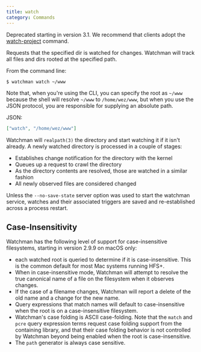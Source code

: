 ```yaml
---
title: watch
category: Commands
---
```


Deprecated starting in version 3.1. We recommend that clients adopt the
[watch-project](/watchman/docs/cmd/watch-project.html) command.

Requests that the specified dir is watched for changes. Watchman will track all
files and dirs rooted at the specified path.

From the command line:

```bash
$ watchman watch ~/www
```

Note that, when you're using the CLI, you can specify the root as `~/www`
because the shell will resolve `~/www` to `/home/wez/www`, but when you use the
JSON protocol, you are responsible for supplying an absolute path.

JSON:

```json
["watch", "/home/wez/www"]
```

Watchman will `realpath(3)` the directory and start watching it if it isn't
already. A newly watched directory is processed in a couple of stages:

- Establishes change notification for the directory with the kernel
- Queues up a request to crawl the directory
- As the directory contents are resolved, those are watched in a similar fashion
- All newly observed files are considered changed

Unless the `--no-save-state` server option was used to start the watchman
service, watches and their associated triggers are saved and re-established
across a process restart.

## Case-Insensitivity

Watchman has the following level of support for case-insensitive filesystems,
starting in version 2.9.9 on macOS only:

- each watched root is queried to determine if it is case-insensitive. This is
  the common default for most Mac systems running HFS+.
- When in case-insensitive mode, Watchman will attempt to resolve the true
  canonical name of a file on the filesystem when it observes changes.
- If the case of a filename changes, Watchman will report a delete of the old
  name and a change for the new name.
- Query expressions that match names will default to case-insensitive when the
  root is on a case-insensitive filesystem.
- Watchman's case folding is ASCII case-folding. Note that the `match` and
  `pcre` query expression terms request case folding support from the containing
  library, and that their case folding behavior is not controlled by Watchman
  beyond being enabled when the root is case-insensitive.
- The `path` generator is always case sensitive.
